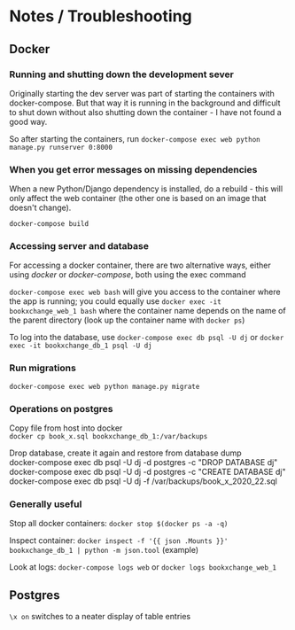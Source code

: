 # Notes / Troubleshooting

## Docker

### Running and shutting down the development sever

Originally starting the dev server was part of starting the containers with docker-compose. But that way it is running in the background and difficult to shut down without also shutting down the container - I have not found a good way. 

So after starting the containers, run `docker-compose exec web python manage.py runserver 0:8000`

### When you get error messages on missing dependencies

When a new Python/Django dependency is installed, do a rebuild - this will only affect the web container (the other one is based on an image that doesn't change).

`docker-compose build`

### Accessing server and database

For accessing a docker container, there are two alternative ways, either using _docker_ or _docker-compose_, both using the exec command

`docker-compose exec web bash` will give you access to the container where the app is running; you could equally use `docker exec -it bookxchange_web_1 bash` where the container name depends on the name of the parent directory (look up the container name with `docker ps`)

To log into the database, use `docker-compose exec db psql -U dj` or `docker exec -it bookxchange_db_1 psql -U dj`

### Run migrations

`docker-compose exec web python manage.py migrate`

### Operations on postgres

Copy file from host into docker         
`docker cp book_x.sql bookxchange_db_1:/var/backups`          

Drop database, create it again and restore from database dump         
docker-compose exec db psql -U dj -d postgres -c "DROP DATABASE dj"         
docker-compose exec db psql -U dj -d postgres -c "CREATE DATABASE dj"      
docker-compose exec db psql -U dj -f /var/backups/book_x_2020_22.sql  

### Generally useful 

Stop all docker containers: `docker stop $(docker ps -a -q)`

Inspect container: `docker inspect -f '{{ json .Mounts }}' bookxchange_db_1 | python -m json.tool`   (example)

Look at logs: `docker-compose logs web` or `docker logs bookxchange_web_1`

## Postgres

`\x on` switches to a neater display of table entries
